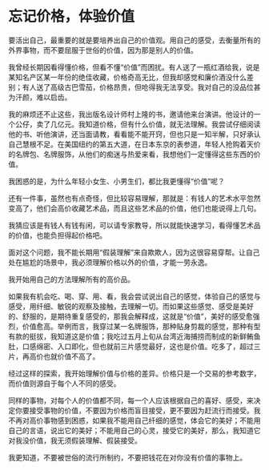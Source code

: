 # 忘记价格，体验价值

要活出自己，最重要的就是要培养出自己的价值观。用自己的感受，去衡量所有的外界事物，而不要屈服于世俗的价值，因为那是别人的价值。

我曾经长期因看得懂价格，但看不懂“价值”而困扰。有人送了一瓶红酒给我，说是某知名产区某一年份的绝佳收藏，价格奇高无比，但我却感觉和廉价酒没什么差别；有人送了高级古巴雪茄，价格昂贵，但呛得我无法享受。我对自己的没品位甚为汗颜，难以启齿。

我的麻烦还不止这些，我出版名设计师村上隆的书，邀请他来台演讲。他设计的一个公仔，卖了几亿元。我知道价格，但有什么价值，就无法理解。我尝试仔细阅读他的书、听他演讲，还当面请教，看看能不能开窍，但也只是一知半解，只好承认自己慧根不足。在美国纽约的第五大道，在日本东京的表参道，年轻人抢购着天价的名牌包、名牌服饰，从他们的痴迷与热爱来看，我想他们一定懂得这些东西的价值。

我困惑的是，为什么年轻小女生、小男生们，都比我更懂得“价值”呢？

还有一件事，虽然也有点奇怪，但比较容易理解，那就是：有钱人的艺术水平忽然变高了，他们会高价收藏艺术品，而且这些艺术品的价值，他们也能说得上几句。

我猜应该是有钱人有钱有闲，可以请专家教导，所以就能快速学习，看得懂艺术品的价值，也能负担得起价格吧。

面对这个问题，我不能长期用“假装理解”来自欺欺人，因为这很容易穿帮。让自己处在尴尬的场景中，我必须理解价格以外的价值，才能一劳永逸。

我开始用自己的方法理解所有的高价品。

如果我有机会吃、喝、穿、用、看，我会尝试说出自己的感觉，体验自己的感觉与感受，用纤细、敏锐的观察及接触，去理解一切。而如果这些感觉、感受是美好的、舒服的，是期待重复感受的，那我会解释成，这就是“价值”，美好的感受愈强烈，价值愈高。举例而言，我穿过某一名牌服饰，那种贴身剪裁的感觉，那种有型有款的挺拔，我知道这是价值；我吃过五月上旬从台湾近海捕捞而制成的新鲜鲔鱼肚，口感绵密、入口即化，但也就前三片感觉最好，这也是价值。吃多了，超过三片，再高价也就价值不高了。

经过这样的探索，我开始理解价值与价格的差异。价格只是一个交易的参考数字，而价值则源自于每个人不同的感受。

同样的事物，对每个人的价值都不同，每一个人应该根据自己的喜好、感受，来决定你要接受事物的价值，不要因为价格而盲目接受，更不要因为赶流行而接受。我不再对高价事物感到困惑，如果我不能用自己纤细的感觉，体会它的美好；不能用自己的言语，说出它的美好；不能用自己的心灵，接受它的美好，那么，我知道它对我没价值，我无须假装理解、假装接受。

我更知道，不要被世俗的流行所制约，不要把钱花在对你没有价值的事物上。